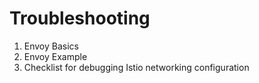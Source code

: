 # Troubleshooting

1. Envoy Basics
2. Envoy Example
3. Checklist for debugging Istio networking configuration

